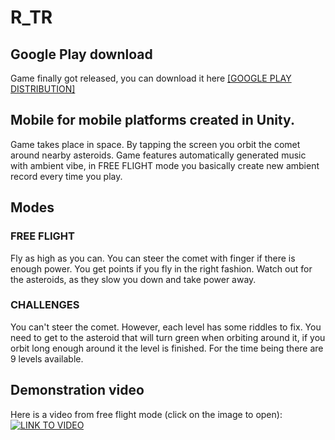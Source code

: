 # R_TR
## Google Play download
Game finally got released, you can download it here [[GOOGLE PLAY DISTRIBUTION]](https://play.google.com/store/apps/details?id=com.rtr.rtr)
## Mobile for mobile platforms created in Unity.
Game takes place in space. By tapping the screen you orbit the comet around nearby asteroids. Game features automatically generated music with ambient vibe, in FREE FLIGHT mode you basically create new ambient record every time you play.

## Modes
### FREE FLIGHT 
Fly as high as you can. You can steer the comet with finger if there is enough power. You get points if you fly in the right fashion. Watch out for the asteroids, as they slow you down and take power away.

### CHALLENGES
You can't steer the comet. However, each level has some riddles to fix. You need to get to the asteroid that will turn green when orbiting around it, if you orbit long enough around it the level is finished. For the time being there are 9 levels available.

## Demonstration video
Here is a video from free flight mode (click on the image to open):
[![LINK TO VIDEO](https://img.youtube.com/vi/Rlp2bpI0C40/0.jpg)](https://www.youtube.com/watch?v=Rlp2bpI0C40)
